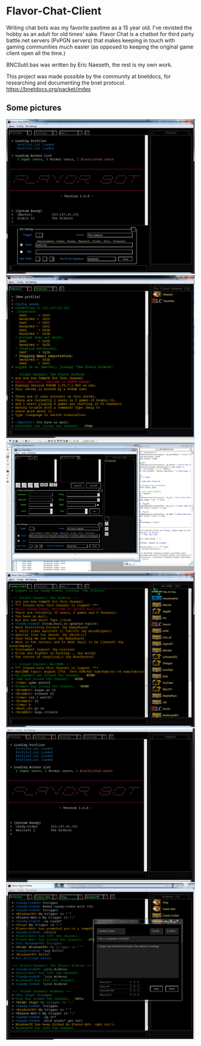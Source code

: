 # Flavor-Chat-Client

Writing chat bots was my favorite pastime as a 15 year old.  I've revisted the hobby as an adult for old times' sake.  Flavor Chat is a chatbot for third party battle.net servers (PvPGN servers) that makes keeping in touch with gaming communities much easier (as opposed to keeping the original game client open all the time.)

BNCSutil.bas was written by Eric Naeseth, the rest is my own work.

This project was made possible by the community at bnetdocs, for researching and documenting the bnet protocol.  https://bnetdocs.org/packet/index


## Some pictures ##

<img src="https://raw.githubusercontent.com/Otays/Flavor-Chat-Client/master/imgs/1.png">

<img src="https://raw.githubusercontent.com/Otays/Flavor-Chat-Client/master/imgs/2.png">

<img src="https://raw.githubusercontent.com/Otays/Flavor-Chat-Client/master/imgs/3.png">

<img src="https://raw.githubusercontent.com/Otays/Flavor-Chat-Client/master/imgs/4.png">

<img src="https://raw.githubusercontent.com/Otays/Flavor-Chat-Client/master/imgs/5.gif">

<img src="https://raw.githubusercontent.com/Otays/Flavor-Chat-Client/master/imgs/6.png">

